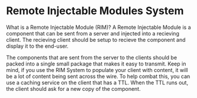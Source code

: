 # Remote Injectable Modules System

What is a Remote Injectable Module (RIM)?  A Remote Injectable Module is a component that can be sent from a server and injected into a recieving 
client.  The recieving client should be setup to recieve the component and display it to the end-user.

The components that are sent from the server to the clients should be packed into a single small package that makes it easy to transmit.  Keep in mind, 
if you use the RIM System to populate your client with content, it will be a lot of content being sent across the wire.  To help combat this, you can 
use a caching service on the client that has a TTL.  When the TTL runs out, the client should ask for a new copy of the component.


